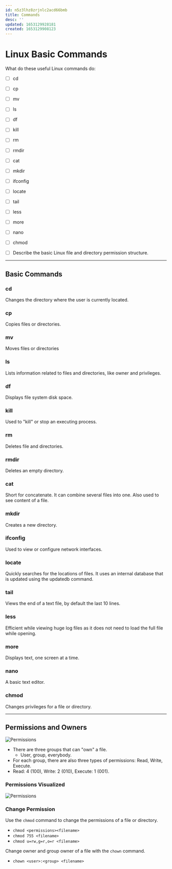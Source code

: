```yaml
---
id: n5z3lhz8zrjnlc2acd66bmb
title: Commands
desc: ''
updated: 1653129928181
created: 1653129908123
---
```


# Linux Basic Commands

What do these useful Linux commands do:

- [ ] cd
- [ ] cp
- [ ] mv
- [ ] ls
- [ ] df
- [ ] kill
- [ ] rm
- [ ] rmdir
- [ ] cat
- [ ] mkdir
- [ ] ifconfig
- [ ] locate
- [ ] tail
- [ ] less
- [ ] more
- [ ] nano
- [ ] chmod

- [ ] Describe the basic Linux file and directory permission structure.

---

## Basic Commands

### cd

Changes the directory where the user is currently located.

### cp

Copies files or directories.

### mv

Moves files or directories

### ls

Lists information related to files and directories, like owner and privileges.

### df

Displays file system disk space.

### kill

Used to "kill" or stop an executing process.

### rm

Deletes file and directories.

### rmdir

Deletes an empty directory.

### cat

Short for concatenate. It can combine several files into one. Also used to see content of a file.

### mkdir

Creates a new directory.

### ifconfig

Used to view or configure network interfaces.

### locate

Quickly searches for the locations of files. It uses an internal database that is updated using the updatedb command.

### tail

Views the end of a text file, by default the last 10 lines.

### less

Efficient while viewing huge log files as it does not need to load the full file while opening.

### more

Displays text, one screen at a time.

### nano

A basic text editor.

### chmod

Changes privileges for a file or directory.

---

## Permissions and Owners

![Permissions](http://linux-blog.org/wp-content/uploads/2009/09/permissions.png)

- There are three groups that can "own" a file.
  - User, group, everybody.
- For each group, there are also three types of permissions: Read, Write, Execute.
- Read: 4 (100), Write: 2 (010), Execute: 1 (001).

### Permissions Visualized

![Permissions](https://miro.medium.com/max/2112/0*TJYlcsbddAMcxEOt)

### Change Permission

Use the `chmod` command to change the permissions of a file or directory.

- `chmod <permissions><filename>`
- `chmod 755 <filename>`
- `chmod u=rw,g=r,o=r <filename>`

Change owner and group owner of a file with the `chown` command.

- `chown <user>:<group> <filename>`
